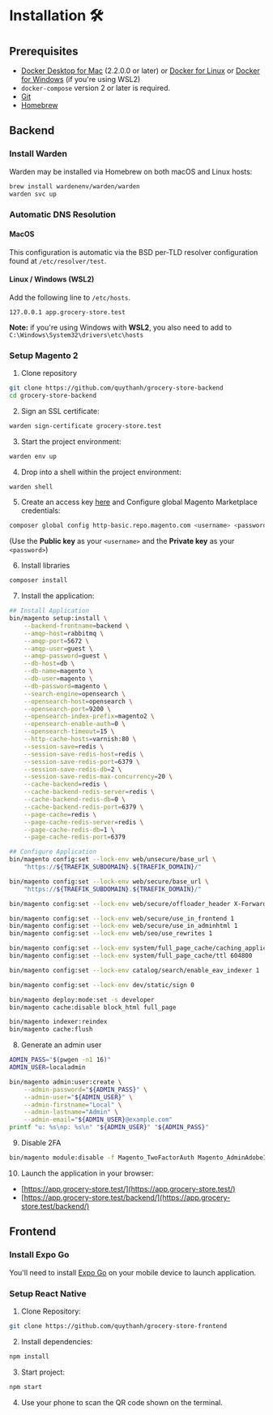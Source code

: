 # Installation 🛠️

## Prerequisites

- [Docker Desktop for Mac](https://docs.docker.com/desktop/setup/install/mac-install/) (2.2.0.0 or later)
or [Docker for Linux](https://docs.docker.com/desktop/setup/install/linux/)
or [Docker for Windows](https://docs.docker.com/desktop/setup/install/windows-install/) (if you're using WSL2)
- `docker-compose` version 2 or later is required.
- [Git](https://git-scm.com/downloads)
- [Homebrew](https://brew.sh/)

## Backend

### Install Warden

Warden may be installed via Homebrew on both macOS and Linux hosts:

```bash
brew install wardenenv/warden/warden
warden svc up
```

### Automatic DNS Resolution

#### MacOS

This configuration is automatic via the BSD per-TLD resolver configuration found at `/etc/resolver/test`.

#### Linux / Windows (WSL2)

Add the following line to `/etc/hosts`.

```
127.0.0.1 app.grocery-store.test
```

**Note:** if you're using Windows with **WSL2**, you also need to add to `C:\Windows\System32\drivers\etc\hosts`

### Setup Magento 2

1. Clone repository

```bash
git clone https://github.com/quythanh/grocery-store-backend
cd grocery-store-backend
```

2. Sign an SSL certificate:

```bash
warden sign-certificate grocery-store.test
```

3. Start the project environment:

```bash
warden env up
```

4. Drop into a shell within the project environment:

```bash
warden shell
```

5. Create an access key [here](https://commercemarketplace.adobe.com/customer/accessKeys/) and Configure global Magento Marketplace credentials:

```bash
composer global config http-basic.repo.magento.com <username> <password>
```

(Use the **Public key** as your `<username>` and the **Private key** as your `<password>`)

6. Install libraries

```bash
composer install
```

7. Install the application:

```bash
## Install Application
bin/magento setup:install \
    --backend-frontname=backend \
    --amqp-host=rabbitmq \
    --amqp-port=5672 \
    --amqp-user=guest \
    --amqp-password=guest \
    --db-host=db \
    --db-name=magento \
    --db-user=magento \
    --db-password=magento \
    --search-engine=opensearch \
    --opensearch-host=opensearch \
    --opensearch-port=9200 \
    --opensearch-index-prefix=magento2 \
    --opensearch-enable-auth=0 \
    --opensearch-timeout=15 \
    --http-cache-hosts=varnish:80 \
    --session-save=redis \
    --session-save-redis-host=redis \
    --session-save-redis-port=6379 \
    --session-save-redis-db=2 \
    --session-save-redis-max-concurrency=20 \
    --cache-backend=redis \
    --cache-backend-redis-server=redis \
    --cache-backend-redis-db=0 \
    --cache-backend-redis-port=6379 \
    --page-cache=redis \
    --page-cache-redis-server=redis \
    --page-cache-redis-db=1 \
    --page-cache-redis-port=6379

## Configure Application
bin/magento config:set --lock-env web/unsecure/base_url \
    "https://${TRAEFIK_SUBDOMAIN}.${TRAEFIK_DOMAIN}/"

bin/magento config:set --lock-env web/secure/base_url \
    "https://${TRAEFIK_SUBDOMAIN}.${TRAEFIK_DOMAIN}/"

bin/magento config:set --lock-env web/secure/offloader_header X-Forwarded-Proto

bin/magento config:set --lock-env web/secure/use_in_frontend 1
bin/magento config:set --lock-env web/secure/use_in_adminhtml 1
bin/magento config:set --lock-env web/seo/use_rewrites 1

bin/magento config:set --lock-env system/full_page_cache/caching_application 2
bin/magento config:set --lock-env system/full_page_cache/ttl 604800

bin/magento config:set --lock-env catalog/search/enable_eav_indexer 1

bin/magento config:set --lock-env dev/static/sign 0

bin/magento deploy:mode:set -s developer
bin/magento cache:disable block_html full_page

bin/magento indexer:reindex
bin/magento cache:flush
```

8. Generate an admin user

```bash
ADMIN_PASS="$(pwgen -n1 16)"
ADMIN_USER=localadmin

bin/magento admin:user:create \
    --admin-password="${ADMIN_PASS}" \
    --admin-user="${ADMIN_USER}" \
    --admin-firstname="Local" \
    --admin-lastname="Admin" \
    --admin-email="${ADMIN_USER}@example.com"
printf "u: %s\np: %s\n" "${ADMIN_USER}" "${ADMIN_PASS}"
```

9. Disable 2FA

```bash
bin/magento module:disable -f Magento_TwoFactorAuth Magento_AdminAdobeImsTwoFactorAuth
```

10. Launch the application in your browser:

- [https://app.grocery-store.test/](https://app.grocery-store.test/)
- [https://app.grocery-store.test/backend/](https://app.grocery-store.test/backend/)

## Frontend

### Install Expo Go

You'll need to install [Expo Go](https://expo.dev/go) on your mobile device to launch application.


### Setup React Native

1. Clone Repository:

```bash
git clone https://github.com/quythanh/grocery-store-frontend
```


2. Install dependencies:

```bash
npm install
```

3. Start project:

```bash
npm start
```

4. Use your phone to scan the QR code shown on the terminal.
